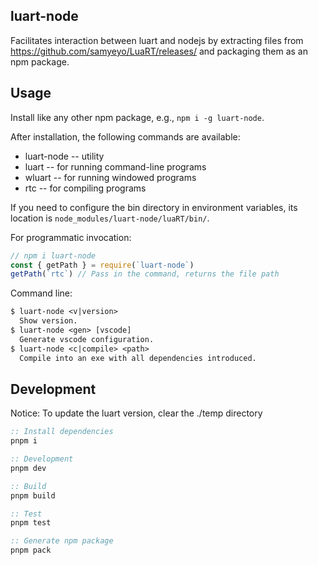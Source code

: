 ## luart-node

Facilitates interaction between luart and nodejs by extracting files from https://github.com/samyeyo/LuaRT/releases/ and packaging them as an npm package.

## Usage

Install like any other npm package, e.g., `npm i -g luart-node`.

After installation, the following commands are available:

- luart-node -- utility
- luart -- for running command-line programs
- wluart -- for running windowed programs
- rtc -- for compiling programs

If you need to configure the bin directory in environment variables, its location is `node_modules/luart-node/luaRT/bin/`.

For programmatic invocation:

```js
// npm i luart-node
const { getPath } = require(`luart-node`)
getPath(`rtc`) // Pass in the command, returns the file path
```

Command line:

```txt
$ luart-node <v|version>
  Show version.
$ luart-node <gen> [vscode]
  Generate vscode configuration.
$ luart-node <c|compile> <path>
  Compile into an exe with all dependencies introduced.
```

## Development

Notice: To update the luart version, clear the ./temp directory

```bat
:: Install dependencies
pnpm i

:: Development
pnpm dev

:: Build
pnpm build

:: Test
pnpm test

:: Generate npm package
pnpm pack
```